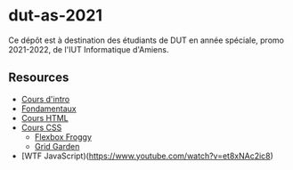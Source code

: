 # dut-as-2021

Ce dépôt est à destination des étudiants de DUT en année spéciale, promo 2021-2022, de l'IUT Informatique d'Amiens.

## Resources

- [Cours d'intro](https://1drv.ms/p/s!AjuepZev1fSNmcwtfw7oR07Pcu7kWA?e=NeboAt)
- [Fondamentaux](https://1drv.ms/p/s!AjuepZev1fSNmcwq6aCTLGjjlAJI9Q?e=lBYTIJ)
- [Cours HTML](https://1drv.ms/p/s!AjuepZev1fSNmcwyybngvYkCmkgg8A?e=DbyOlR)
- [Cours CSS](https://1drv.ms/p/s!AjuepZev1fSNmcxDrCiJIHcHFKk3wg?e=Ta8m9Y)
  - [Flexbox Froggy](http://flexboxfroggy.com/)
  - [Grid Garden](http://cssgridgarden.com/)
- [WTF JavaScript)(https://www.youtube.com/watch?v=et8xNAc2ic8)
